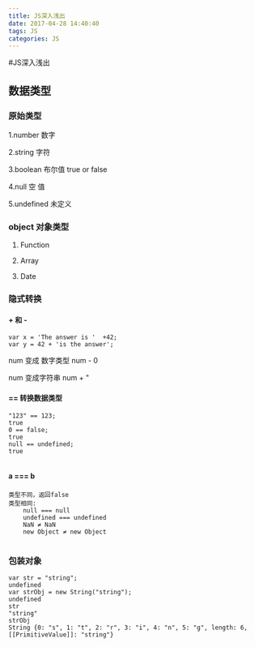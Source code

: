 ```yaml
---
title: JS深入浅出
date: 2017-04-28 14:40:40
tags: JS
categories: JS
---
```

#JS深入浅出

## 数据类型
### 原始类型
1.number     数字

2.string  	字符

3.boolean     布尔值   true or false

4.null        空 值

5.undefined   未定义

### object 对象类型
1. Function

2. Array

3. Date 

### 隐式转换
#### + 和 -

```
var x = 'The answer is '  +42;
var y = 42 + 'is the answer';

```
num 变成 数字类型  num - 0

num 变成字符串     num + "

#### == 转换数据类型

```
"123" == 123;
true
0 == false;
true
null == undefined;
true


```

#### a === b

```
类型不同，返回false
类型相同:
	null === null
	undefined === undefined
	NaN ≠ NaN
	new Object ≠ new Object
	
```

### 包装对象

```
var str = "string";
undefined
var strObj = new String("string");
undefined
str
"string"
strObj
String {0: "s", 1: "t", 2: "r", 3: "i", 4: "n", 5: "g", length: 6, [[PrimitiveValue]]: "string"}

```
